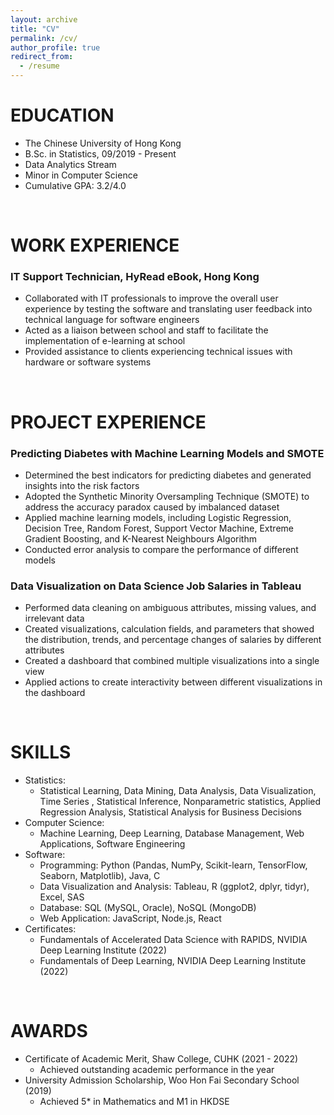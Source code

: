 ```yaml
---
layout: archive
title: "CV"
permalink: /cv/
author_profile: true
redirect_from:
  - /resume
---
```


EDUCATION
======
* The Chinese University of Hong Kong
* B.Sc. in Statistics, 09/2019 - Present
* Data Analytics Stream
* Minor in Computer Science
* Cumulative GPA: 3.2/4.0

&nbsp;

WORK EXPERIENCE
======
### IT Support Technician, HyRead eBook, Hong Kong
* Collaborated with IT professionals to improve the overall user experience by testing the software and translating user feedback into technical language for software engineers
* Acted as a liaison between school and staff to facilitate the implementation of e-learning at school
* Provided assistance to clients experiencing technical issues with hardware or software systems

&nbsp;

PROJECT EXPERIENCE
======
### Predicting Diabetes with Machine Learning Models and SMOTE
* Determined the best indicators for predicting diabetes and generated insights into the risk factors
* Adopted the Synthetic Minority Oversampling Technique (SMOTE) to address the accuracy paradox caused by imbalanced dataset
* Applied machine learning models, including Logistic Regression, Decision Tree, Random Forest, Support Vector Machine, Extreme Gradient Boosting, and K-Nearest Neighbours Algorithm
* Conducted error analysis to compare the performance of different models

### Data Visualization on Data Science Job Salaries in Tableau
* Performed data cleaning on ambiguous attributes, missing values, and irrelevant data
* Created visualizations, calculation fields, and parameters that showed the distribution, trends, and percentage changes of salaries by different attributes
* Created a dashboard that combined multiple visualizations into a single view
* Applied actions to create interactivity between different visualizations in the dashboard

&nbsp;

SKILLS
======
* Statistics:
  * Statistical Learning, Data Mining, Data Analysis, Data Visualization, Time Series , Statistical Inference, Nonparametric statistics, Applied Regression Analysis, Statistical Analysis for Business Decisions
* Computer Science:
  * Machine Learning, Deep Learning, Database Management, Web Applications, Software Engineering
* Software:
  * Programming: Python (Pandas, NumPy, Scikit-learn, TensorFlow, Seaborn, Matplotlib), Java, C
  * Data Visualization and Analysis: Tableau, R (ggplot2, dplyr, tidyr), Excel, SAS
  * Database: SQL (MySQL, Oracle), NoSQL (MongoDB)
  * Web Application: JavaScript, Node.js, React
* Certificates:
  * Fundamentals of Accelerated Data Science with RAPIDS, NVIDIA Deep Learning Institute (2022)
  * Fundamentals of Deep Learning, NVIDIA Deep Learning Institute (2022)
    
&nbsp;

AWARDS
======
* Certificate of Academic Merit, Shaw College, CUHK (2021 - 2022)
  * Achieved outstanding academic performance in the year
* University Admission Scholarship, Woo Hon Fai Secondary School (2019)
  * Achieved 5* in Mathematics and M1 in HKDSE



